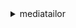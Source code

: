 <details><summary>mediatailor</summary><blockquote>

- **<details><summary>create-channel</summary><blockquote>**

  * --channel-name
  * --outputs
  * --playback-mode
  * --tags
  * --cli-input-json
  * --cli-input-yaml
  * --generate-cli-skeleton


- **<details><summary>create-program</summary><blockquote>**

  * --ad-breaks
  * --channel-name
  * --program-name
  * --schedule-configuration
  * --source-location-name
  * --vod-source-name
  * --cli-input-json
  * --cli-input-yaml
  * --generate-cli-skeleton


- **<details><summary>create-source-location</summary><blockquote>**

  * --access-configuration
  * --default-segment-delivery-configuration
  * --http-configuration
  * --source-location-name
  * --tags
  * --cli-input-json
  * --cli-input-yaml
  * --generate-cli-skeleton


- **<details><summary>create-vod-source</summary><blockquote>**

  * --http-package-configurations
  * --source-location-name
  * --tags
  * --vod-source-name
  * --cli-input-json
  * --cli-input-yaml
  * --generate-cli-skeleton


- **<details><summary>delete-channel</summary><blockquote>**

  * --channel-name
  * --cli-input-json
  * --cli-input-yaml
  * --generate-cli-skeleton


- **<details><summary>delete-channel-policy</summary><blockquote>**

  * --channel-name
  * --cli-input-json
  * --cli-input-yaml
  * --generate-cli-skeleton


- **<details><summary>delete-playback-configuration</summary><blockquote>**

  * --name
  * --cli-input-json
  * --cli-input-yaml
  * --generate-cli-skeleton


- **<details><summary>delete-program</summary><blockquote>**

  * --channel-name
  * --program-name
  * --cli-input-json
  * --cli-input-yaml
  * --generate-cli-skeleton


- **<details><summary>delete-source-location</summary><blockquote>**

  * --source-location-name
  * --cli-input-json
  * --cli-input-yaml
  * --generate-cli-skeleton


- **<details><summary>delete-vod-source</summary><blockquote>**

  * --source-location-name
  * --vod-source-name
  * --cli-input-json
  * --cli-input-yaml
  * --generate-cli-skeleton


- **<details><summary>describe-channel</summary><blockquote>**

  * --channel-name
  * --cli-input-json
  * --cli-input-yaml
  * --generate-cli-skeleton


- **<details><summary>describe-program</summary><blockquote>**

  * --channel-name
  * --program-name
  * --cli-input-json
  * --cli-input-yaml
  * --generate-cli-skeleton


- **<details><summary>describe-source-location</summary><blockquote>**

  * --source-location-name
  * --cli-input-json
  * --cli-input-yaml
  * --generate-cli-skeleton


- **<details><summary>describe-vod-source</summary><blockquote>**

  * --source-location-name
  * --vod-source-name
  * --cli-input-json
  * --cli-input-yaml
  * --generate-cli-skeleton


- **<details><summary>get-channel-policy</summary><blockquote>**

  * --channel-name
  * --cli-input-json
  * --cli-input-yaml
  * --generate-cli-skeleton


- **<details><summary>get-channel-schedule</summary><blockquote>**

  * --channel-name
  * --duration-minutes
  * --cli-input-json
  * --cli-input-yaml
  * --starting-token
  * --page-size
  * --max-items
  * --generate-cli-skeleton


- **<details><summary>get-playback-configuration</summary><blockquote>**

  * --name
  * --cli-input-json
  * --cli-input-yaml
  * --generate-cli-skeleton


- **<details><summary>help</summary><blockquote>**

  * 


- **<details><summary>list-alerts</summary><blockquote>**

  * --resource-arn
  * --cli-input-json
  * --cli-input-yaml
  * --starting-token
  * --page-size
  * --max-items
  * --generate-cli-skeleton


- **<details><summary>list-channels</summary><blockquote>**

  * --cli-input-json
  * --cli-input-yaml
  * --starting-token
  * --page-size
  * --max-items
  * --generate-cli-skeleton


- **<details><summary>list-playback-configurations</summary><blockquote>**

  * --cli-input-json
  * --cli-input-yaml
  * --starting-token
  * --page-size
  * --max-items
  * --generate-cli-skeleton


- **<details><summary>list-source-locations</summary><blockquote>**

  * --cli-input-json
  * --cli-input-yaml
  * --starting-token
  * --page-size
  * --max-items
  * --generate-cli-skeleton


- **<details><summary>list-tags-for-resource</summary><blockquote>**

  * --resource-arn
  * --cli-input-json
  * --cli-input-yaml
  * --generate-cli-skeleton


- **<details><summary>list-vod-sources</summary><blockquote>**

  * --source-location-name
  * --cli-input-json
  * --cli-input-yaml
  * --starting-token
  * --page-size
  * --max-items
  * --generate-cli-skeleton


- **<details><summary>put-channel-policy</summary><blockquote>**

  * --channel-name
  * --policy
  * --cli-input-json
  * --cli-input-yaml
  * --generate-cli-skeleton


- **<details><summary>put-playback-configuration</summary><blockquote>**

  * --ad-decision-server-url
  * --avail-suppression
  * --bumper
  * --cdn-configuration
  * --configuration-aliases
  * --dash-configuration
  * --live-pre-roll-configuration
  * --manifest-processing-rules
  * --name
  * --personalization-threshold-seconds
  * --slate-ad-url
  * --tags
  * --transcode-profile-name
  * --video-content-source-url
  * --cli-input-json
  * --cli-input-yaml
  * --generate-cli-skeleton


- **<details><summary>start-channel</summary><blockquote>**

  * --channel-name
  * --cli-input-json
  * --cli-input-yaml
  * --generate-cli-skeleton


- **<details><summary>stop-channel</summary><blockquote>**

  * --channel-name
  * --cli-input-json
  * --cli-input-yaml
  * --generate-cli-skeleton


- **<details><summary>tag-resource</summary><blockquote>**

  * --resource-arn
  * --tags
  * --cli-input-json
  * --cli-input-yaml
  * --generate-cli-skeleton


- **<details><summary>untag-resource</summary><blockquote>**

  * --resource-arn
  * --tag-keys
  * --cli-input-json
  * --cli-input-yaml
  * --generate-cli-skeleton


- **<details><summary>update-channel</summary><blockquote>**

  * --channel-name
  * --outputs
  * --cli-input-json
  * --cli-input-yaml
  * --generate-cli-skeleton


- **<details><summary>update-source-location</summary><blockquote>**

  * --access-configuration
  * --default-segment-delivery-configuration
  * --http-configuration
  * --source-location-name
  * --cli-input-json
  * --cli-input-yaml
  * --generate-cli-skeleton


- **<details><summary>update-vod-source</summary><blockquote>**

  * --http-package-configurations
  * --source-location-name
  * --vod-source-name
  * --cli-input-json
  * --cli-input-yaml
  * --generate-cli-skeleton


</blockquote></details>
</blockquote></details>
</blockquote></details>
</blockquote></details>
</blockquote></details>
</blockquote></details>
</blockquote></details>
</blockquote></details>
</blockquote></details>
</blockquote></details>
</blockquote></details>
</blockquote></details>
</blockquote></details>
</blockquote></details>
</blockquote></details>
</blockquote></details>
</blockquote></details>
</blockquote></details>
</blockquote></details>
</blockquote></details>
</blockquote></details>
</blockquote></details>
</blockquote></details>
</blockquote></details>
</blockquote></details>
</blockquote></details>
</blockquote></details>
</blockquote></details>
</blockquote></details>
</blockquote></details>
</blockquote></details>
</blockquote></details>
</blockquote></details>
</blockquote></details>
